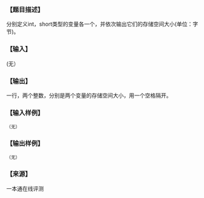 ### 【题目描述】

分别定义int，short类型的变量各一个，并依次输出它们的存储空间大小(单位：字节)。

### 【输入】

(无）

### 【输出】

一行，两个整数，分别是两个变量的存储空间大小，用一个空格隔开。

### 【输入样例】

```
（无）
```

### 【输出样例】

```
（无）
```


 ### 【来源】

 一本通在线评测 